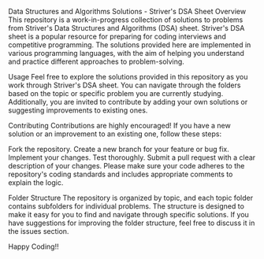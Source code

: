 Data Structures and Algorithms Solutions - Striver's DSA Sheet
Overview
This repository is a work-in-progress collection of solutions to problems from Striver's Data Structures and Algorithms (DSA) sheet. Striver's DSA sheet is a popular resource for preparing for coding interviews and competitive programming. The solutions provided here are implemented in various programming languages, with the aim of helping you understand and practice different approaches to problem-solving.

Usage
Feel free to explore the solutions provided in this repository as you work through Striver's DSA sheet. You can navigate through the folders based on the topic or specific problem you are currently studying. Additionally, you are invited to contribute by adding your own solutions or suggesting improvements to existing ones.

Contributing
Contributions are highly encouraged! If you have a new solution or an improvement to an existing one, follow these steps:

Fork the repository.
Create a new branch for your feature or bug fix.
Implement your changes.
Test thoroughly.
Submit a pull request with a clear description of your changes.
Please make sure your code adheres to the repository's coding standards and includes appropriate comments to explain the logic.

Folder Structure
The repository is organized by topic, and each topic folder contains subfolders for individual problems. The structure is designed to make it easy for you to find and navigate through specific solutions. If you have suggestions for improving the folder structure, feel free to discuss it in the issues section.

Happy Coding!!
